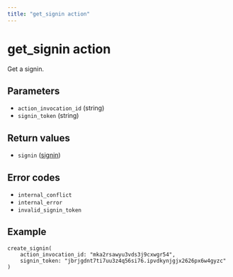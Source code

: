 ```yaml
---
title: "get_signin action"
---
```


# get_signin action

Get a signin.

## Parameters

-   `action_invocation_id` (string)
-   `signin_token` (string)

## Return values

-   `signin` ([signin](/references/faroe-server-actions/models/signin))

## Error codes

-   `internal_conflict`
-   `internal_error`
-   `invalid_signin_token`

## Example

```
create_signin(
    action_invocation_id: "mka2rsawyu3vds3j9cxwgr54",
    signin_token: "jbrjgdnt7ti7uu3z4q56si76.ipvdkynjgjx2626px6w4gyzc"
)
```
